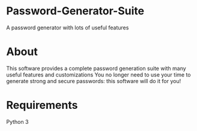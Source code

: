 # Password-Generator-Suite
A password generator with lots of useful features
# About
This software provides a complete password generation suite with many useful features and customizations
You no longer need to use your time to generate strong and secure passwords: this software will do it for you!
# Requirements
Python 3
